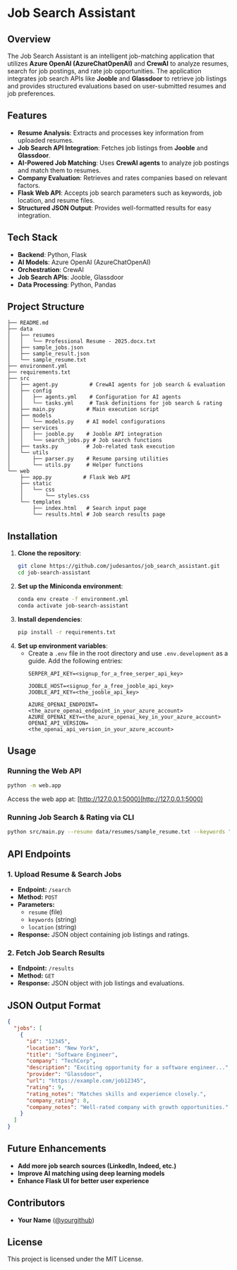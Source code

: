# Job Search Assistant

## Overview
The Job Search Assistant is an intelligent job-matching application that utilizes **Azure OpenAI (AzureChatOpenAI)** and **CrewAI** to analyze resumes, search for job postings, and rate job opportunities. The application integrates job search APIs like **Jooble** and **Glassdoor** to retrieve job listings and provides structured evaluations based on user-submitted resumes and job preferences.

## Features
- **Resume Analysis**: Extracts and processes key information from uploaded resumes.
- **Job Search API Integration**: Fetches job listings from **Jooble** and **Glassdoor**.
- **AI-Powered Job Matching**: Uses **CrewAI agents** to analyze job postings and match them to resumes.
- **Company Evaluation**: Retrieves and rates companies based on relevant factors.
- **Flask Web API**: Accepts job search parameters such as keywords, job location, and resume files.
- **Structured JSON Output**: Provides well-formatted results for easy integration.

## Tech Stack
- **Backend**: Python, Flask
- **AI Models**: Azure OpenAI (AzureChatOpenAI)
- **Orchestration**: CrewAI
- **Job Search APIs**: Jooble, Glassdoor
- **Data Processing**: Python, Pandas

## Project Structure
```
├── README.md
├── data
│   ├── resumes
│   │   └── Professional Resume - 2025.docx.txt
│   ├── sample_jobs.json
│   ├── sample_result.json
│   └── sample_resume.txt
├── environment.yml
├── requirements.txt
├── src
│   ├── agent.py          # CrewAI agents for job search & evaluation
│   ├── config
│   │   ├── agents.yml    # Configuration for AI agents
│   │   └── tasks.yml     # Task definitions for job search & rating
│   ├── main.py          # Main execution script
│   ├── models
│   │   └── models.py    # AI model configurations
│   ├── services
│   │   ├── jooble.py    # Jooble API integration
│   │   └── search_jobs.py # Job search functions
│   ├── tasks.py         # Job-related task execution
│   └── utils
│       ├── parser.py    # Resume parsing utilities
│       └── utils.py     # Helper functions
└── web
    ├── app.py          # Flask Web API
    ├── static
    │   └── css
    │       └── styles.css
    └── templates
        ├── index.html   # Search input page
        └── results.html # Job search results page
```

## Installation
1. **Clone the repository**:
   ```bash
   git clone https://github.com/judesantos/job_search_assistant.git
   cd job-search-assistant
   ```
2. **Set up the Miniconda environment**:
   ```bash
   conda env create -f environment.yml
   conda activate job-search-assistant
   ```
3. **Install dependencies**:
   ```bash
   pip install -r requirements.txt
   ```
4. **Set up environment variables**:
   - Create a `.env` file in the root directory and use `.env.development` as a guide. Add the following entries:
     ```
     SERPER_API_KEY=<signup_for_a_free_serper_api_key>

     JOOBLE_HOST=<signup_for_a_free_jooble_api_key>
     JOOBLE_API_KEY=<the_jooble_api_key>

     AZURE_OPENAI_ENDPOINT=<the_azure_openai_endpoint_in_your_azure_account>
     AZURE_OPENAI_KEY=<the_azure_openai_key_in_your_azure_account>
     OPENAI_API_VERSION=<the_openai_api_version_in_your_azure_account>
     ```

## Usage
### Running the Web API
```bash
python -m web.app
```
Access the web app at: [http://127.0.0.1:5000](http://127.0.0.1:5000)

### Running Job Search & Rating via CLI
```bash
python src/main.py --resume data/resumes/sample_resume.txt --keywords "Software Engineer" --location "New York"
```

## API Endpoints
### 1. **Upload Resume & Search Jobs**
   - **Endpoint:** `/search`
   - **Method:** `POST`
   - **Parameters:**
     - `resume` (file)
     - `keywords` (string)
     - `location` (string)
   - **Response:** JSON object containing job listings and ratings.

### 2. **Fetch Job Search Results**
   - **Endpoint:** `/results`
   - **Method:** `GET`
   - **Response:** JSON object with job listings and evaluations.

## JSON Output Format
```json
{
  "jobs": [
    {
      "id": "12345",
      "location": "New York",
      "title": "Software Engineer",
      "company": "TechCorp",
      "description": "Exciting opportunity for a software engineer...",
      "provider": "Glassdoor",
      "url": "https://example.com/job12345",
      "rating": 9,
      "rating_notes": "Matches skills and experience closely.",
      "company_rating": 8,
      "company_notes": "Well-rated company with growth opportunities."
    }
  ]
}
```

## Future Enhancements
- **Add more job search sources (LinkedIn, Indeed, etc.)**
- **Improve AI matching using deep learning models**
- **Enhance Flask UI for better user experience**

## Contributors
- **Your Name** ([@yourgithub](https://github.com/yourgithub))

## License
This project is licensed under the MIT License.

